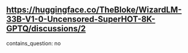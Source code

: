 ## https://huggingface.co/TheBloke/WizardLM-33B-V1-0-Uncensored-SuperHOT-8K-GPTQ/discussions/2

contains_question: no